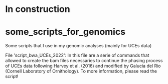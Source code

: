 # In construction

# some_scripts_for_genomics
Some scripts that I use in my genomic analyses (mainly for UCEs data)

File 'script_bwa_UCEs_2022':
In this file are a serie of commands that allowed to create the bam files necessaries to continue the phasing process of UCEs data following Harvey et al. (2016) and modified by Galucia del Rio (Cornell Laboratory of Ornithology). To more information, please read the script!



